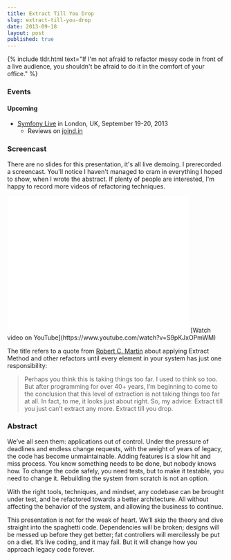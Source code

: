 ```yaml
---
title: Extract Till You Drop
slug: extract-till-you-drop
date: 2013-09-18
layout: post
published: true
---
```


{% include tldr.html text="If I'm not afraid to refactor messy code in front of a live audience, you shouldn't be afraid to do it in the comfort of your office." %}

### Events

#### Upcoming

- [Symfony Live](http://london2013.live.symfony.com/speakers.html#mathias) in London, UK, September 19-20, 2013
  - Reviews on [joind.in](https://joind.in/talk/view/9334)

### Screencast

There are no slides for this presentation, it's all live demoing. I prerecorded a screencast. You'll notice I haven't
managed to cram in everything I hoped to show, when I wrote the abstract. If plenty of people are interested, I'm happy
to record more videos of refactoring techniques.

<iframe width="420" height="315" src="//www.youtube.com/embed/S9pKJxOPmWM" frameborder="0" allowfullscreen></iframe>
[Watch video on YouTube](https://www.youtube.com/watch?v=S9pKJxOPmWM)

The title refers to a quote from [Robert C. Martin](https://sites.google.com/site/unclebobconsultingllc/one-thing-extract-till-you-drop) about applying Extract Method and other refactors until every element in your
  system has just one responsibility:

<blockquote>Perhaps you think this is taking things too far. I used to think so too. But after programming for over 40+
years, I’m beginning to come to the conclusion that this level of extraction is not taking things too far at all. In fact,
to me, it looks just about right. So, my advice: Extract till you just can’t extract any more. Extract till you drop.</blockquote>

### Abstract

We’ve all seen them: applications out of control. Under the pressure of deadlines and endless change requests, with the weight of years of legacy, the code has become unmaintainable. Adding features is a slow hit and miss process. You know something needs to be done, but nobody knows how. To change the code safely, you need tests, but to make it testable, you need to change it. Rebuilding the system from scratch is not an option.

With the right tools, techniques, and mindset, any codebase can be brought under test, and be refactored towards a better architecture. All without affecting the behavior of the system, and allowing the business to continue.

This presentation is not for the weak of heart. We’ll skip the theory and dive straight into the spaghetti code. Dependencies will be broken; designs will be messed up before they get better; fat controllers will mercilessly be put on a diet. It’s live coding, and it may fail. But it will change how you approach legacy code forever.
